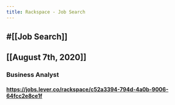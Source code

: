 ```yaml
---
title: Rackspace - Job Search
---
```


## #[[Job Search]]

## 

## [[August 7th, 2020]]
### Business Analyst
#### https://jobs.lever.co/rackspace/c52a3394-794d-4a0b-9006-64fcc2e8ce1f
